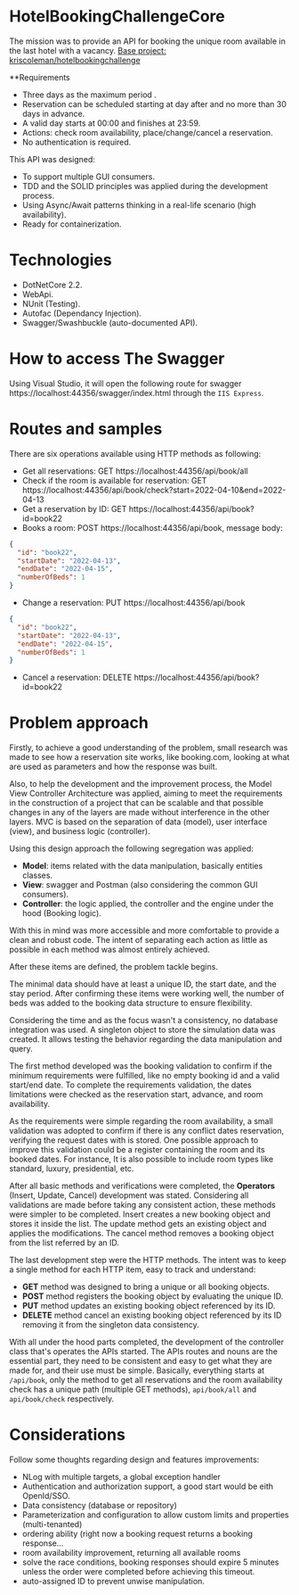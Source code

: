 # HotelBookingChallengeCore
The mission was to provide an API for booking the unique room available in the last hotel with a vacancy.
[Base project: kriscoleman/hotelbookingchallenge](https://github.com/kriscoleman/hotelbookingchallenge)

**Requirements
 - Three days as the maximum period .
 - Reservation can be scheduled starting at day after and no more than 30 days in advance.
 - A valid day starts at 00:00 and finishes at 23:59.
 - Actions: check room availability, place/change/cancel a reservation.
 - No authentication is required.

This API was designed:
- To support multiple GUI consumers.
- TDD and the SOLID principles was applied during the development process.
- Using Async/Await patterns thinking in a real-life scenario (high availability).
- Ready for containerization.

# Technologies
- DotNetCore 2.2.
- WebApi.
- NUnit (Testing).
- Autofac (Dependancy Injection).
- Swagger/Swashbuckle (auto-documented API).

# How to access The Swagger
Using Visual Studio, it will open the following route for swagger https://localhost:44356/swagger/index.html through the `IIS Express`.

# Routes and samples
There are six operations available using HTTP methods as following:
 - Get all reservations: GET https://localhost:44356/api/book/all
 - Check if the room is available for reservation: GET https://localhost:44356/api/book/check?start=2022-04-10&end=2022-04-13
 - Get a reservation by ID: GET https://localhost:44356/api/book?id=book22
 - Books a room: POST https://localhost:44356/api/book, message body:
```json
{
  "id": "book22",
  "startDate": "2022-04-13",
  "endDate": "2022-04-15",
  "numberOfBeds": 1
}
```
 - Change a reservation: PUT https://localhost:44356/api/book
```json
{
  "id": "book22",
  "startDate": "2022-04-13",
  "endDate": "2022-04-15",
  "numberOfBeds": 1
}
``` 
 - Cancel a reservation: DELETE https://localhost:44356/api/book?id=book22

# Problem approach
Firstly, to achieve a good understanding of the problem, small research was made to see how a reservation site works, like booking.com, looking at what are used as parameters and how the response was built.

Also, to help the development and the improvement process, the Model View Controller Architecture was applied, aiming to meet the requirements in the construction of a project that can be scalable and that possible changes in any of the layers are made without interference in the other layers. MVC is based on the separation of data (model), user interface (view), and business logic (controller).

Using this design approach the following segregation was applied:
 - **Model**: items related with the data manipulation, basically entities classes.
 - **View**: swagger and Postman (also considering the common GUI consumers).
 - **Controller**: the logic applied, the controller and the engine under the hood (Booking logic).

With this in mind was more accessible and more comfortable to provide a clean and robust code. The intent of separating each action as little as possible in each method was almost entirely achieved.

After these items are defined, the problem tackle begins.

The minimal data should have at least a unique ID, the start date, and the stay period. After confirming these items were working well, the number of beds was added to the booking data structure to ensure flexibility.

Considering the time and as the focus wasn't a consistency, no database integration was used. A singleton object to store the simulation data was created. It allows testing the behavior regarding the data manipulation and query.

The first method developed was the booking validation to confirm if the minimum requirements were fulfilled, like no empty booking id and a valid start/end date. To complete the requirements validation, the dates limitations were checked as the reservation start, advance, and room availability.

As the requirements were simple regarding the room availability, a small validation was adopted to confirm if there is any conflict dates reservation, verifying the request dates with is stored. One possible approach to improve this validation could be a register containing the room and its booked dates. For instance, It is also possible to include room types like standard, luxury, presidential, etc.

After all basic methods and verifications were completed, the **Operators** (Insert, Update, Cancel)  development was stated. Considering all validations are made before taking any consistent action, these methods were simpler to be completed. Insert creates a new booking object and stores it inside the list. The update method gets an existing object and applies the modifications. The cancel method removes a booking object from the list referred by an ID.

The last development step were the HTTP methods. The intent was to keep a single method for each HTTP item, easy to track and understand:
 - **GET** method was designed to bring a unique or all booking objects.
 - **POST** method registers the booking object by evaluating the unique ID.
 - **PUT** method updates an existing booking object referenced by its ID.
 - **DELETE** method cancel an existing booking object referenced by its ID removing it from the singleton data consistency.

With all under the hood parts completed, the development of the controller class that's operates the APIs started. The APIs routes and nouns are the essential part, they need to be consistent and easy to get what they are made for, and their use must be simple. Basically, everything starts at `/api/book`, only the method to get all reservations and the room availability check has a unique path (multiple GET methods), `api/book/all` and `api/book/check` respectively.

# Considerations
Follow some thoughts regarding design and features improvements:
 - NLog with multiple targets, a global exception handler
 - Authentication and authorization support, a good start would be eith OpenId/SSO.
 - Data consistency (database or repository)
 - Parameterization and configuration to allow custom limits and properties (multi-tenanted)
 - ordering ability (right now a booking request returns a booking response... 
 - room availability improvement, returning all available rooms
 - solve the race conditions, booking responses should expire 5 minutes unless the order were completed before achieving this timeout.
 - auto-assigned ID to prevent unwise manipulation.
